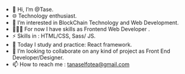 - 👋 Hi, I’m @Tase.
- 🌐 Technology enthusiast.
- 👀 I’m interested in BlockChain Technology and Web Development.
- 👨🏻‍💻 For now I have skills as Frontend Web Developer .
- ⚡ Skills in : HTML/CSS, Sass/ JS.
- 📖 Today I study and practice: React framework.
- 💞️ I’m looking to collaborate on any kind of project as Front End Developer/Designer.
- 📫 How to reach me : tanaselfotea@gmail.com


<!---
Sideon66/Sideon66 is a ✨ special ✨ repository because its `README.md` (this file) appears on your GitHub profile.
You can click the Preview link to take a look at your changes.
--->
